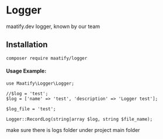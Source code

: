 # Logger

maatify.dev logger, known by our team

## Installation

    composer require maatify/logger
    

#### Usage Example:

    use Maatify\Logger\Logger;
    
    //$log = 'test';
    $log = ['name' => 'test', 'description' => 'Logger test'];
    
    $log_file = 'test';

    Logger::RecordLog(string|array $log, string $file_name);


make sure there is logs folder under project main folder
